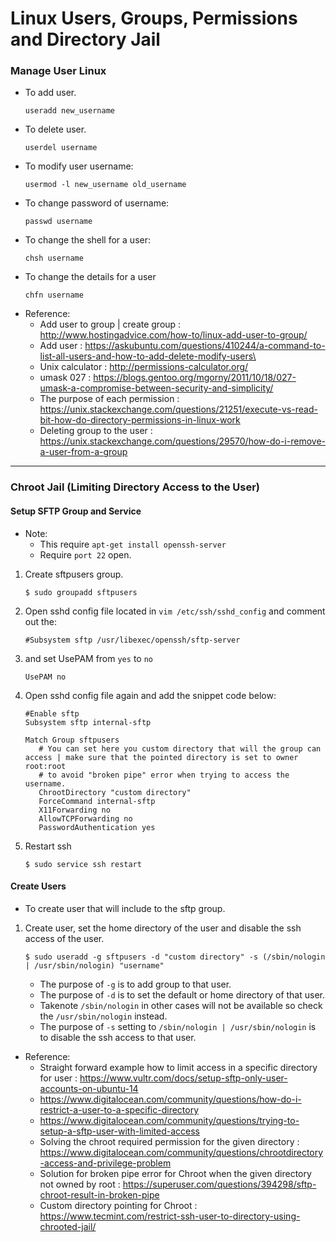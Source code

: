 # Linux Users, Groups, Permissions and Directory Jail

### Manage User Linux
- To add user.
    ```
    useradd new_username
    ```
- To delete user.
    ```
    userdel username
    ```
- To modify user username:
    ```
    usermod -l new_username old_username
    ```
- To change password of username:
    ```
    passwd username
    ```
- To change the shell for a user:
    ```
    chsh username
    ```
- To change the details for a user
    ```
    chfn username
    ```
- Reference:
    - Add user to group | create group : http://www.hostingadvice.com/how-to/linux-add-user-to-group/
    - Add user : https://askubuntu.com/questions/410244/a-command-to-list-all-users-and-how-to-add-delete-modify-users\
    - Unix calculator : http://permissions-calculator.org/
    - umask 027 : https://blogs.gentoo.org/mgorny/2011/10/18/027-umask-a-compromise-between-security-and-simplicity/
    - The purpose of each permission : https://unix.stackexchange.com/questions/21251/execute-vs-read-bit-how-do-directory-permissions-in-linux-work
    - Deleting group to the user : https://unix.stackexchange.com/questions/29570/how-do-i-remove-a-user-from-a-group

---

### Chroot Jail (Limiting Directory Access to the User)

#### Setup SFTP Group and Service
- Note: 
    - This require ```apt-get install openssh-server```
    - Require ```port 22``` open.

1. Create sftpusers group.
    ```
    $ sudo groupadd sftpusers
    ```
2. Open sshd config file located in ```vim /etc/ssh/sshd_config``` and comment out the:
    ```
    #Subsystem sftp /usr/libexec/openssh/sftp-server
    ```
3. and set UsePAM from ```yes``` to ```no```
    ```
    UsePAM no
    ```
4. Open sshd config file again and add the snippet code below:
    ```
    #Enable sftp
    Subsystem sftp internal-sftp

    Match Group sftpusers
       # You can set here you custom directory that will the group can access | make sure that the pointed directory is set to owner root:root
       # to avoid "broken pipe" error when trying to access the username.
       ChrootDirectory "custom directory" 
       ForceCommand internal-sftp
       X11Forwarding no
       AllowTCPForwarding no
       PasswordAuthentication yes
    ```
5. Restart ssh
    ```
    $ sudo service ssh restart
    ```
#### Create Users
- To create user that will include to the sftp group.
1. Create user, set the home directory of the user and disable the ssh access of the user.
    ```
    $ sudo useradd -g sftpusers -d "custom directory" -s (/sbin/nologin | /usr/sbin/nologin) "username"
    ```
    - The purpose of ```-g``` is to add group to that user.
    - The purpose of ```-d``` is to set the default or home directory of that user.
    - Takenote ```/sbin/nologin``` in other cases will not be available so check the ```/usr/sbin/nologin``` instead. 
    - The purpose of ```-s``` setting to ```/sbin/nologin | /usr/sbin/nologin``` is to disable the ssh access to that user.
- Reference:
    - Straight forward example how to limit access in a specific directory for user : https://www.vultr.com/docs/setup-sftp-only-user-accounts-on-ubuntu-14
    - https://www.digitalocean.com/community/questions/how-do-i-restrict-a-user-to-a-specific-directory
    - https://www.digitalocean.com/community/questions/trying-to-setup-a-sftp-user-with-limited-access
    - Solving the chroot required permission for the given directory : https://www.digitalocean.com/community/questions/chrootdirectory-access-and-privilege-problem
    - Solution for broken pipe error for Chroot when the given directory not owned by root : https://superuser.com/questions/394298/sftp-chroot-result-in-broken-pipe
    - Custom directory pointing for Chroot : https://www.tecmint.com/restrict-ssh-user-to-directory-using-chrooted-jail/

